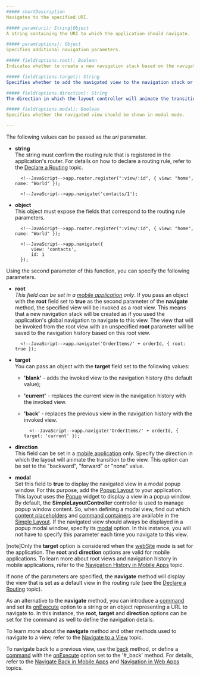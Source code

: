 ```yaml
---
##### shortDescription
Navigates to the specified URI.

##### param(uri): String|Object
A string containing the URI to which the application should navigate.

##### param(options): Object
Specifies additional navigation parameters.

##### field(options.root): Boolean
Indicates whether to create a new navigation stack based on the navigated view.

##### field(options.target): String
Specifies whether to add the navigated view to the navigation stack or replace the current view. The following values are accepted: 'blank' and 'current'.

##### field(options.direction): String
The direction in which the layout controller will animate the transition to show the view. The following values are accepted: 'backward', 'forward' or 'none'.

##### field(options.modal): Boolean
Specifies whether the navigated view should be shown in modal mode.

---
```

The following values can be passed as the *uri* parameter.

- **string**  
    The string must confirm the routing rule that is registered in the application's router. For details on how to declare a routing rule, refer to the [Declare a Routing](/Documentation/17_2/Guide/SPA_Framework/Navigation_and_Routing/#Declare_a_Routing) topic.  

        <!--JavaScript-->app.router.register(":view/:id", { view: "home", name: "World" });

    <!---->

        <!--JavaScript-->app.navigate('contacts/1');

- **object**  
    This object must expose the fields that correspond to the routing rule parameters.

        <!--JavaScript-->app.router.register(":view/:id", { view: "home", name: "World" });

    <!---->

        <!--JavaScript-->app.navigate({
            view: 'contacts',
            id: 1
        });


Using the second parameter of this function, you can specify the following parameters.

- **root**  
    *This field can be set in a [mobile application](/api-reference/40%20SPA%20Framework/HtmlApplication/1%20Configuration/mode.md '/Documentation/ApiReference/SPA_Framework/HtmlApplication/Configuration/#mode') only*. If you pass an object with the **root** field set to **true** as the second parameter of the **navigate** method, the specified view will be invoked as a root view. This means that a new navigation stack will be created as if you used the application's global navigation to navigate to this view. The view that will be invoked from the root view with an unspecified **root** parameter will be saved to the navigation history based on this root view.

        <!--JavaScript-->app.navigate('OrderItems/' + orderId, { root: true });

- **target**  
    You can pass an object with the **target** field set to the following values:
    - **'blank'** - adds the invoked view to the navigation history (the default value);
    - **'current'** - replaces the current view in the navigation history with the invoked view.
    - **'back'** - replaces the previous view in the navigation history with the invoked view.

            <!--JavaScript-->app.navigate('OrderItems/' + orderId, { target: 'current' });

- **direction**  
    This field can be set in a [mobile application](/api-reference/40%20SPA%20Framework/HtmlApplication/1%20Configuration/mode.md '/Documentation/ApiReference/SPA_Framework/HtmlApplication/Configuration/#mode') only. Specify the direction in which the layout will animate the transition to the view. This option can be set to the "backward", "forward" or "none" value.

- **modal**  
    Set this field to **true** to display the navigated view in a modal popup window. For this purpose, add the [Popup Layout](/Documentation/17_2/Guide/SPA_Framework/Built-in_Layouts/#Popup_Layout) to your application. This layout uses the [Popup](/api-reference/10%20UI%20Widgets/dxPopup '/Documentation/ApiReference/UI_Widgets/dxPopup/') widget to display a view in a popup window. By default, the **SimpleLayoutController** controller is used to manage popup window content. So, when defining a modal view, find out which [content placeholders](/Documentation/17_2/Guide/SPA_Framework/Views_and_Layouts/#Insert_View_into_Layout) and [command containers](/Documentation/17_2/Guide/SPA_Framework/Views_and_Layouts/#Add_Commands_to_Views) are available in the [Simple Layout](/Documentation/17_2/Guide/SPA_Framework/Built-in_Layouts/#Simple_Layout). If the navigated view should always be displayed in a popup modal window, specify its [modal](/api-reference/40%20SPA%20Framework/Markup%20Components/dxView/1%20Configuration/modal.md '/Documentation/ApiReference/SPA_Framework/Markup_Components/dxView/Configuration/#modal') option. In this instance, you will not have to specify this parameter each time you navigate to this view.

[note]Only the **target** option is considered when the [webSite](/api-reference/40%20SPA%20Framework/HtmlApplication/1%20Configuration/mode.md '/Documentation/ApiReference/SPA_Framework/HtmlApplication/Configuration/#mode') mode is set for the application. The **root** and **direction** options are valid for mobile applications. To learn more about root views and navigation history in mobile applications, refer to the [Navigation History in Mobile Apps](/Documentation/17_2/Guide/SPA_Framework/Navigation_and_Routing/#Navigation_History_in_Mobile_Apps) topic.

If none of the parameters are specified, the **navigate** method will display the view that is set as a default view in the routing rule (see the [Declare a Routing](/Documentation/17_2/Guide/SPA_Framework/Navigation_and_Routing/#Declare_a_Routing) topic).

As an alternative to the **navigate** method, you can introduce a [command](/api-reference/40%20SPA%20Framework/Markup%20Components/dxCommand '/Documentation/ApiReference/SPA_Framework/Markup_Components/dxCommand/') and set its [onExecute](/api-reference/40%20SPA%20Framework/Markup%20Components/dxCommand/1%20Configuration/onExecute.md '/Documentation/ApiReference/SPA_Framework/Markup_Components/dxCommand/Configuration/#onExecute') option to a string or an object representing a URL to navigate to. In this instance, the **root**, **target** and **direction** options can be set for the command as well to define the navigation details.

To learn more about the **navigate** method and other methods used to navigate to a view, refer to the [Navigate to a View](/Documentation/17_2/Guide/SPA_Framework/Navigation_and_Routing/#Navigate_to_a_View) topic.

To navigate back to a previous view, use the [back](/api-reference/40%20SPA%20Framework/HtmlApplication/3%20Methods/back().md '/Documentation/ApiReference/SPA_Framework/HtmlApplication/Methods/#back') method, or define a [command](/Documentation/17_2/Guide/SPA_Framework/Views_and_Layouts/#Add_Commands_to_Views) with the [onExecute](/api-reference/40%20SPA%20Framework/Markup%20Components/dxCommand/1%20Configuration/onExecute.md '/Documentation/ApiReference/SPA_Framework/Markup_Components/dxCommand/Configuration/#onExecute') option set to the '#_back' method. For details, refer to the [Navigate Back in Mobile Apps](/Documentation/17_2/Guide/SPA_Framework/Navigation_and_Routing/#Navigate_Back_in_Mobile_Apps) and [Navigation in Web Apps](/Documentation/17_2/Guide/SPA_Framework/Navigation_and_Routing/#Navigation_in_Web_Apps) topics.